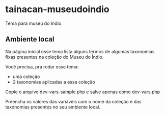 # tainacan-museudoindio
Tema para museu do Indio

## Ambiente local 

Na página inicial esse tema lista alguns termos de algumas taxonomias fixas presentes na coleção do Museu do Índio.

Você precisa, pra rodar esse tema:

* uma coleção
* 2 taxonomias aplicadas a essa coleção 

Copie o arquivo dev-vars-sample.php e salve apenas como dev-vars.php

Preencha os valores das variáveis com o nome da coleção e das taxonomias presentes no seu ambiente local.